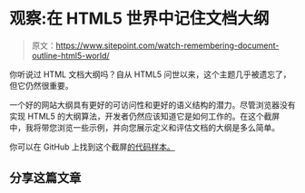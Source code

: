 # 观察:在 HTML5 世界中记住文档大纲

> 原文：<https://www.sitepoint.com/watch-remembering-document-outline-html5-world/>

你听说过 HTML 文档大纲吗？自从 HTML5 问世以来，这个主题几乎被遗忘了，但它仍然很重要。

一个好的网站大纲具有更好的可访问性和更好的语义结构的潜力。尽管浏览器没有实现 HTML5 的大纲算法，开发者仍然应该知道它是如何工作的。在这个截屏中，我将带您浏览一些示例，并向您展示定义和评估文档的大纲是多么简单。

你可以在 GitHub 上找到这个截屏[的代码样本。](https://github.com/learnable-content/Guilherme-Muller-screencasts/tree/outline)

## 分享这篇文章